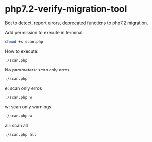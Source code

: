 # php7.2-verify-migration-tool
Bot to detect, report errors, deprecated functions to php7.2 migration.

Add permission to execute in terminal:
```sh
chmod +x scan.php
```
How to execute:
```sh
./scan.php
```

No parameters: scan only erros
```sh
./scan.php
```

e: scan only erros
```sh
./scan.php w
```

w: scan only warnings
```sh
./scan.php w
```

all: scan all
```sh
./scan.php all
```